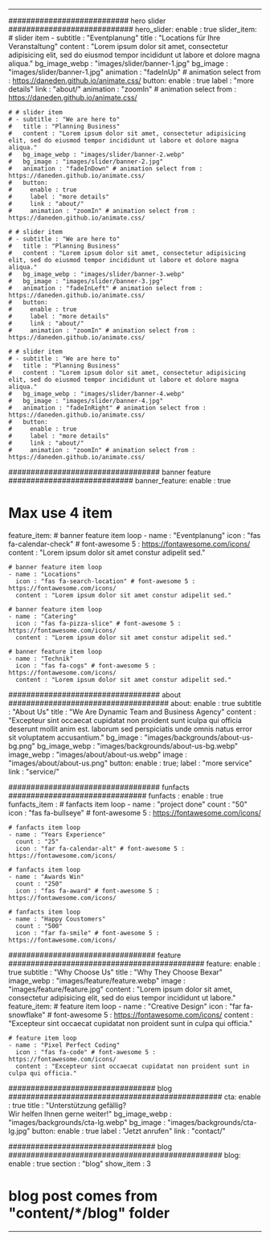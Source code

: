 ---

########################### hero slider ############################
hero_slider:
  enable : true
  slider_item:
    # slider item
    - subtitle : "Eventplanung"
      title : "Locations für Ihre Veranstaltung"
      content : "Lorem ipsum dolor sit amet, consectetur adipisicing elit, sed do eiusmod tempor incididunt ut labore et dolore magna aliqua."
      bg_image_webp : "images/slider/banner-1.jpg"
      bg_image : "images/slider/banner-1.jpg"
      animation : "fadeInUp" # animation select from : https://daneden.github.io/animate.css/
      button:
        enable : true
        label : "more details"
        link : "about/"
        animation : "zoomIn" # animation select from : https://daneden.github.io/animate.css/
        
    # # slider item
    # - subtitle : "We are here to"
    #   title : "Planning Business"
    #   content : "Lorem ipsum dolor sit amet, consectetur adipisicing elit, sed do eiusmod tempor incididunt ut labore et dolore magna aliqua."
    #   bg_image_webp : "images/slider/banner-2.webp"
    #   bg_image : "images/slider/banner-2.jpg"
    #   animation : "fadeInDown" # animation select from : https://daneden.github.io/animate.css/
    #   button:
    #     enable : true
    #     label : "more details"
    #     link : "about/"
    #     animation : "zoomIn" # animation select from : https://daneden.github.io/animate.css/
        
    # # slider item
    # - subtitle : "We are here to"
    #   title : "Planning Business"
    #   content : "Lorem ipsum dolor sit amet, consectetur adipisicing elit, sed do eiusmod tempor incididunt ut labore et dolore magna aliqua."
    #   bg_image_webp : "images/slider/banner-3.webp"
    #   bg_image : "images/slider/banner-3.jpg"
    #   animation : "fadeInLeft" # animation select from : https://daneden.github.io/animate.css/
    #   button:
    #     enable : true
    #     label : "more details"
    #     link : "about/"
    #     animation : "zoomIn" # animation select from : https://daneden.github.io/animate.css/
        
    # # slider item
    # - subtitle : "We are here to"
    #   title : "Planning Business"
    #   content : "Lorem ipsum dolor sit amet, consectetur adipisicing elit, sed do eiusmod tempor incididunt ut labore et dolore magna aliqua."
    #   bg_image_webp : "images/slider/banner-4.webp"
    #   bg_image : "images/slider/banner-4.jpg"
    #   animation : "fadeInRight" # animation select from : https://daneden.github.io/animate.css/
    #   button:
    #     enable : true
    #     label : "more details"
    #     link : "about/"
    #     animation : "zoomIn" # animation select from : https://daneden.github.io/animate.css/

################################## banner feature ############################
banner_feature:
  enable : true
  # Max use 4 item
  feature_item:
    # banner feature item loop
    - name : "Eventplanung"
      icon : "fas fa-calendar-check" # font-awesome 5 : https://fontawesome.com/icons/
      content : "Lorem ipsum dolor sit amet constur adipelit sed."
      
    # banner feature item loop
    - name : "Locations"
      icon : "fas fa-search-location" # font-awesome 5 : https://fontawesome.com/icons/
      content : "Lorem ipsum dolor sit amet constur adipelit sed."
      
    # banner feature item loop
    - name : "Catering"
      icon : "fas fa-pizza-slice" # font-awesome 5 : https://fontawesome.com/icons/
      content : "Lorem ipsum dolor sit amet constur adipelit sed."
      
    # banner feature item loop
    - name : "Technik"
      icon : "fas fa-cogs" # font-awesome 5 : https://fontawesome.com/icons/
      content : "Lorem ipsum dolor sit amet constur adipelit sed."


################################## about ####################################
about:
  enable : true
  subtitle : "About Us"
  title : "We Are Dynamic Team and Business Agency"
  content : "Excepteur sint occaecat cupidatat non proident sunt iculpa qui officia deserunt mollit anim est. laborum sed perspiciatis unde omnis natus error sit voluptatem accusantium."
  bg_image : "images/backgrounds/about-us-bg.png"
  bg_image_webp : "images/backgrounds/about-us-bg.webp"
  image_webp : "images/about/about-us.webp"
  image : "images/about/about-us.png"
  button:
    enable : true;
    label : "more service"
    link : "service/"

################################## funfacts ###############################
funfacts :
  enable : true
  funfacts_item :
    # fanfacts item loop
    - name : "project done"
      count : "50"
      icon : "fas fa-bullseye" # font-awesome 5 : https://fontawesome.com/icons/
      
    # fanfacts item loop
    - name : "Years Experience"
      count : "25"
      icon : "far fa-calendar-alt" # font-awesome 5 : https://fontawesome.com/icons/
      
    # fanfacts item loop
    - name : "Awards Win"
      count : "250"
      icon : "fas fa-award" # font-awesome 5 : https://fontawesome.com/icons/
      
    # fanfacts item loop
    - name : "Happy Coustomers"
      count : "500"
      icon : "far fa-smile" # font-awesome 5 : https://fontawesome.com/icons/


################################# feature ############################################
feature:
  enable : true
  subtitle : "Why Choose Us"
  title : "Why They Choose Bexar"
  image_webp : "images/feature/feature.webp"
  image : "images/feature/feature.jpg"
  content : "Lorem ipsum dolor sit amet, consectetur adipisicing elit, sed do eius tempor incididunt ut labore."
  feature_item:
    # feature item loop
    - name : "Creative Design"
      icon : "far fa-snowflake" # font-awesome 5 : https://fontawesome.com/icons/
      content : "Excepteur sint occaecat cupidatat non proident sunt in culpa qui officia."
      
    # feature item loop
    - name : "Pixel Perfect Coding"
      icon : "fas fa-code" # font-awesome 5 : https://fontawesome.com/icons/
      content : "Excepteur sint occaecat cupidatat non proident sunt in culpa qui officia."

################################# blog ################################################
cta:
  enable : true
  title : "Unterstützung gefällig?<br>Wir helfen Ihnen gerne weiter!"
  bg_image_webp : "images/backgrounds/cta-lg.webp"
  bg_image : "images/backgrounds/cta-lg.jpg"
  button:
    enable : true
    label : "Jetzt anrufen"
    link : "contact/"

################################# blog ################################################
blog:
  enable : true
  section : "blog"
  show_item : 3
  # blog post comes from "content/*/blog" folder

---